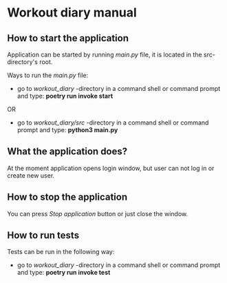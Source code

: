 # **Workout diary manual**

## **How to start the application**

Application can be started by running *main.py* file, it is located in the src-directory's root.

Ways to run the *main.py* file:

- go to *workout_diary* -directory in a command shell or command prompt and type: **poetry run invoke start**

OR

- go to *workout_diary/src* -directory in a command shell or command prompt and type: **python3 main.py**

## **What the application does?**

At the moment application opens login window, but user can not log in or create new user.

## **How to stop the application**

You can press *Stop application* button or just close the window.

## **How to run tests**

Tests can be run in the following way: 
- go to *workout_diary* -directory in a command shell or command prompt and type: **poetry run invoke test**
